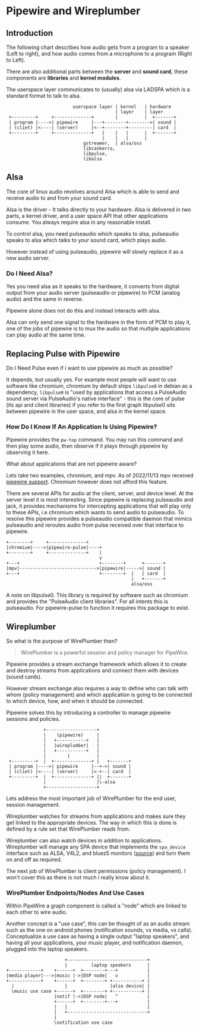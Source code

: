 # Pipewire and Wireplumber

## Introduction

The following chart describes how audio gets from a program to a speaker (Left to right),
and how audio comes from a microphone to a program (Right to Left).

There are also additional parts between the **server** and **sound card**, these components are
**libraries** and **kernel modules**.

The userspace layer communicates to (usually) alsa via LADSPA which is a standard format to talk
to alsa.

```none
                         userspace layer | kernel   | hardware
                                         | layer    | layer
 +---------+     +--------------+        |          |  +-------+
 | program |---->| pipewire     |---+--------+-------->| sound |
 | (cliet) |<----| (server)     |<--+--------+---------| card  |
 +---------+     +--------------+   |    |   |      |  +-------+
                                    |    |   |      |    
                             gstreamer,  | alsa/oss
                             libcanberra,
                             libpulse,   
                             libalsa     
```

## Alsa

The core of linux audio revolves around Alsa which is able to send and
receive audio to and from your sound card.

Alsa is the driver - It talks directly to your hardware.
Alsa is delivered in two parts, a kernel driver, and a user space API that other applications
consume. You always require alsa in any reasonable install.

To control alsa, you need pulseaudio which speaks to alsa,
pulseaudio speaks to alsa which talks to your sound card, which plays audio.

However instead of using pulseaudio, pipewire will slowly replace it as a new audio server.

### Do I Need Alsa?

Yes you need alsa as it speaks to the hardware, it converts from digital output
from your audio server (pulseaudio or pipewire)
to PCM (analog audio) and the same in reverse.

Pipewire alone does not do this and instead interacts with alsa.

Alsa can only send one signal to the hardware in the form of PCM to play it,
one of the jobs of pipewire is to mux the audio so that multiple applications can
play audio at the same time.

## Replacing Pulse with Pipewire

Do I Need Pulse even if i want to use pipewire as much as possible?

It depends, but usually yes. For example most people will want to use software like chromium,
chromium by default ships `libpulse0` in debian as a dependency, `libpulse0`
is "used by applications that access a PulseAudio
sound server via PulseAudio's native interface" - this is the core of pulse
(its api and client libraries) if you refer to the first graph libpulse0 sits between pipewire
in the user space, and alsa in the kernel space.

### How Do I Know If An Application Is Using Pipewire?

Pipewire provides the `pw-top` command. You may run this command and then play some audio,
then observe if it plays through pipewire by observing it here.

What about applications that are not pipewire aware?

Lets take two examples, chromium, and mpv. As of 2022/11/13 mpv received 
[pipewire support](https://github.com/mpv-player/mpv/releases/tag/v0.35.0). Chromium however does
not afford this feature.

There are several APIs for audio at the client, server, and device level.
At the server level it is most interesting. Since pipewire is replacing pulseaudio and jack, it
provides mechanisms for intercepting applications that will play only to these APIs, 
i.e chromium which wants to send audio to pulseaudio. To resolve this pipewire provides
a pulseaudio compatible daemon that mimics pulseaudio and reroutes audio from pulse received over
that interface to pipewire.

```none
+--------+     +--------------+
|chromium|---->|pipewire-pulse|----+
+--------+     +--------------+    |
                                   v
+---+                              +--------+      +-------+
|mpv|----------------------------->|pipewire|----->| sound |
+---+                              +--------+  |   | card  |
                                               |   +-------+
                                               alsa/oss
```

A note on libpulse0. This library is required by software such as chromium and provides
the "PulseAudio client libraries". For all intents this is pulseaudio. For pipewire-pulse to 
function it requires this package to exist.

## Wireplumber

So what is the purpose of WirePlumber then?

> WirePlumber is a powerful session and policy manager for PipeWire.

Pipewire provides a stream exchange framework which allows it to create and destroy streams from
applications and connect them with devices (sound cards).

However stream exchange also requires a way to define who can talk with whom (policy management) and
which application is going to be connected to which device, how, and when it should be connected.

Pipewire solves this by introducing a controller to manage pipewire sessions and policies.

```none
              +-------------------+
              |    (pipewire)     |
              |   +-----------+   |
              |   |wireplumber|   |
              |   +-----------+   |
              |        |          |
 +---------+  |  +--------------+ |   +-------+
 | program |---->| pipewire     |--+->| sound |
 | (cliet) |<----| (server)     |<-+--| card  |
 +---------+  |  +--------------+ ||  +-------+
              |                   |\-alsa
              +-------------------+
```

Lets address the most important job of WirePlumber for the end user, session management.

Wireplumber watches for streams from applications and makes sure they get linked
to the appropriate devices. The way in which this is done is defined by a rule set that 
WirePlumber reads from.

Wireplumber can also watch devices in addition to applications.
Wireplumber will manage any SPA device that implements the `spa_device` interface 
such as ALSA, V4L2, and bluez5 monitors 
([source](https://www.collabora.com/news-and-blog/blog/2020/05/07/wireplumber-the-pipewire-session-manager/))
and turn them on and off as required.

The next job of WirePlumber is client permissions (policy management). I won't cover this
as there is not much i really know about it.

### WirePlumber Endpoints/Nodes And Use Cases

Within PipeWire a graph component is called a "node" which are linked to each other to wire audio.

Another concept is a "use case", this can be thought of as an audio stream such
as the one on android phones (notification sounds, vs media, vs calls).
Conceptualize a use case as having a single output "laptop speakers",
and having all your applications, your music player, and notification daemon,
plugged into the laptop speakers.

```none
                      +------------------------------+
                      |         laptop speakers      |
+------------+    +------+  +--------+---+           |
|media player|--->|music |->|DSP node|   v           |
+------------+    +------+  +--------+ +-----------+ |
  |                   |                |alsa device| |
  \music use case +------+  +--------+ +-----------+ |
                  |notif |->|DSP node|   ^           |
                  +------+  +--------+---+           |
                  |   |                              |
                  |   +------------------------------+
                  |
                  \notification use case
```
